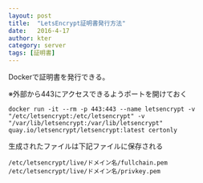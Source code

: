 ```yaml
---
layout: post
title:  "LetsEncrypt証明書発行方法"
date:   2016-4-17
author: kter
category: server
tags: [証明書]
---
```


Dockerで証明書を発行できる。

※外部から443にアクセスできるようポートを開けておく

```
docker run -it --rm -p 443:443 --name letsencrypt -v "/etc/letsencrypt:/etc/letsencrypt" -v "/var/lib/letsencrypt:/var/lib/letsencrypt" quay.io/letsencrypt/letsencrypt:latest certonly
```

生成されたファイルは下記ファイルに保存される

```
/etc/letsencrypt/live/ドメイン名/fullchain.pem
/etc/letsencrypt/live/ドメイン名/privkey.pem
```

